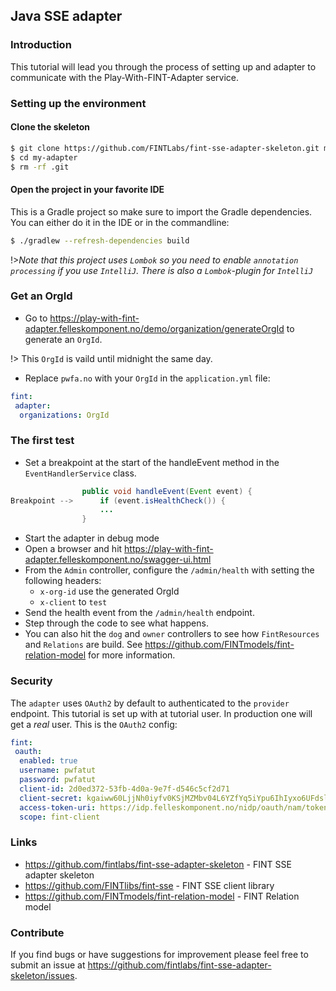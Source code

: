 ## Java SSE adapter

### Introduction

This tutorial will lead you through the process of setting up and adapter to communicate with the Play-With-FINT-Adapter service.

### Setting up the environment

#### Clone the skeleton

```bash
$ git clone https://github.com/FINTLabs/fint-sse-adapter-skeleton.git my-adapter
$ cd my-adapter
$ rm -rf .git
```

#### Open the project in your favorite IDE

This is a Gradle project so make sure to import the Gradle dependencies. You can either do it in the IDE or in the commandline:

```bash
$ ./gradlew --refresh-dependencies build
```

!>*Note that this project uses `Lombok` so you need to enable `annotation processing` if you use `IntelliJ`. There is also a `Lombok`-plugin for `IntelliJ`*

### Get an OrgId

* Go to <https://play-with-fint-adapter.felleskomponent.no/demo/organization/generateOrgId> to generate an `OrgId`.

!> This `OrgId` is vaild until midnight the same day.

* Replace `pwfa.no` with your `OrgId` in the `application.yml` file:

```yaml
fint:
 adapter:
  organizations: OrgId
```

### The first test

* Set a breakpoint at the start of the handleEvent method in the `EventHandlerService` class.

```java
                public void handleEvent(Event event) {
Breakpoint -->      if (event.isHealthCheck()) {
                    ...
                }
```

* Start the adapter in debug mode
* Open a browser and hit <https://play-with-fint-adapter.felleskomponent.no/swagger-ui.html>
* From the `Admin` controller, configure the `/admin/health` with setting the following headers:
    * `x-org-id` use the generated OrgId
    * `x-client` to `test`
* Send the health event from the `/admin/health` endpoint.
* Step through the code to see what happens.
* You can also hit the `dog` and `owner` controllers to see how `FintResources` and `Relations` are build. See <https://github.com/FINTmodels/fint-relation-model> for more information.

### Security

The `adapter` uses `OAuth2` by default to authenticated to the `provider` endpoint. This tutorial is set up with at tutorial user. In production one will get a *real* user. This is the `OAuth2` config:

```yaml
fint:
 oauth:
  enabled: true
  username: pwfatut
  password: pwfatut
  client-id: 2d0ed372-53fb-4d0a-9e7f-d546c5cf2d71
  client-secret: kgaiww60LjjNh0iyfv0KSjMZMbv04L6YZfYq5iYpu6IhIyxo6UFdslQMw_BBmZeVOuUCl75f3dE6FaDTVxgYjg
  access-token-uri: https://idp.felleskomponent.no/nidp/oauth/nam/token
  scope: fint-client
```

### Links

* <https://github.com/fintlabs/fint-sse-adapter-skeleton> - FINT SSE adapter skeleton
* <https://github.com/FINTlibs/fint-sse> - FINT SSE client library
* <https://github.com/FINTmodels/fint-relation-model> - FINT Relation model

### Contribute

If you find bugs or have suggestions for improvement please feel free to submit an issue at <https://github.com/fintlabs/fint-sse-adapter-skeleton/issues>.
